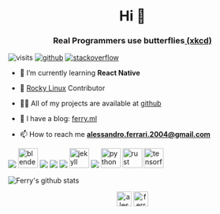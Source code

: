 <h1 align="center">Hi 👋</h1>
<h3 align="center">Real Programmers use butterflies<a href=https://xkcd.com/378/> (xkcd)</a></h3>


![visits](https://komarev.com/ghpvc/?username=ferryistaken)
[![github](https://img.shields.io/static/v1?style=flat-square&logo=github&label=&message=@Ferryistaken&color=5b5b5b&labelColor=5b5b5b)](https://github.com/Ferryistaken)
[![stackoverflow](https://img.shields.io/static/v1?style=flat-square&logo=stackoverflow&label=&message=@Ferryistaken&color=5b5b5b&labelColor=5b5b5b)](https://stackoverflow.com/users/11107045/alessandro-ferrari)
</p>

- 🌱 I’m currently learning **React Native**

- 🐧 [Rocky Linux](https://rockylinux.org) Contributor

- 👨‍💻 All of my projects are available at [github](https://github.com/Ferryistaken?tab=repositories)

- 📝 I have a blog: [ferry.ml](https://ferry.ml)

- 📫 How to reach me **alessandro.ferrari.2004@gmail.com**

<p align="left"><img src="https://cdn.jsdelivr.net/gh/devicons/devicon/icons/bash/bash-original.svg" /> <img src="https://download.blender.org/branding/community/blender_community_badge_white.svg" alt="blender" width="40" height="40"/> <img src="https://cdn.jsdelivr.net/gh/devicons/devicon/icons/c/c-original.svg" /> <img src="https://cdn.jsdelivr.net/gh/devicons/devicon/icons/cplusplus/cplusplus-original.svg" /> <img src="https://cdn.jsdelivr.net/gh/devicons/devicon/icons/git/git-original.svg" /> <img src="https://www.vectorlogo.zone/logos/jekyllrb/jekyllrb-icon.svg" alt="jekyll" width="40" height="40"/> <img src="https://cdn.jsdelivr.net/gh/devicons/devicon/icons/linux/linux-original.svg" /> <img src="https://devicons.github.io/devicon/devicon.git/icons/python/python-original.svg" alt="python" width="40" height="40"/> <img src="https://devicons.github.io/devicon/devicon.git/icons/rust/rust-plain.svg" alt="rust" width="40" height="40"/> <img src="https://www.vectorlogo.zone/logos/tensorflow/tensorflow-icon.svg" alt="tensorflow" width="40" height="40"/></p>



![Ferry's github stats](https://github-readme-stats.vercel.app/api?username=Ferryistaken&count_private=true&show_icons=true&theme=gradient)
<p align="center">
<a href="https://instagram.com/alessandro.ferry" target="blank"><img align="center" src="https://cdn.jsdelivr.net/npm/simple-icons@3.0.1/icons/instagram.svg" alt="alessandro.ferry" height="30" width="30" /></a>
<a href="https://www.leetcode.com/ferryistaken" target="blank"><img align="center" src="https://cdn.jsdelivr.net/npm/simple-icons@3.0.1/icons/leetcode.svg" alt="ferryistaken" height="30" width="30" /></a>
</p>
